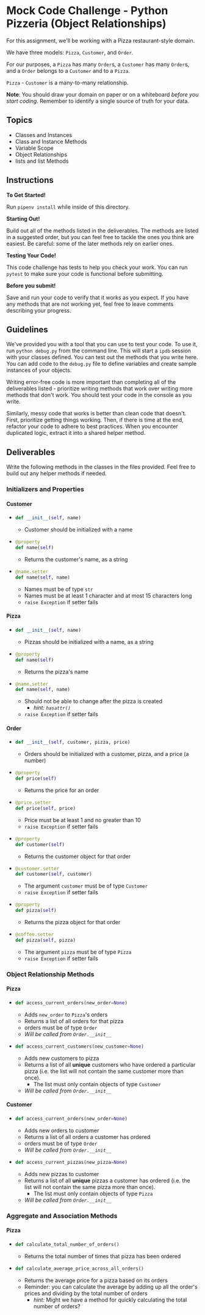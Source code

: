# Mock Code Challenge - Python Pizzeria (Object Relationships)

For this assignment, we'll be working with a Pizza restaurant-style domain.

We have three models: `Pizza`, `Customer`, and `Order`.

For our purposes, a `Pizza` has many `Order`s, a `Customer` has many
`Order`s, and a `Order` belongs to a `Customer` and to a `Pizza`.

`Pizza` - `Customer` is a many-to-many relationship. 

**Note**: You should draw your domain on paper or on a whiteboard _before you
start coding_. Remember to identify a single source of truth for your data.

## Topics

- Classes and Instances
- Class and Instance Methods
- Variable Scope
- Object Relationships
- lists and list Methods

## Instructions

**To Get Started!** 

Run `pipenv install` while inside of this directory.

**Starting Out!** 

Build out all of the methods listed in the deliverables. The methods are listed
in a suggested order, but you can feel free to tackle the ones you think are
easiest. Be careful: some of the later methods rely on earlier ones.

**Testing Your Code!** 

This code challenge has tests to help you check your work. You
can run `pytest` to make sure your code is functional before submitting.

**Before you submit!** 

Save and run your code to verify that it works as you
expect. If you have any methods that are not working yet, feel free to leave
comments describing your progress.

## Guidelines

We've provided you with a tool that you can use to test your code. To use it,
run `python debug.py` from the command line. This will start a `ipdb` session
with your classes defined. You can test out the methods that you write here. You
can add code to the `debug.py` file to define variables and create sample
instances of your objects.

Writing error-free code is more important than completing all of the
deliverables listed - prioritize writing methods that work over writing more
methods that don't work. You should test your code in the console as you write.

Similarly, messy code that works is better than clean code that doesn't. First,
prioritize getting things working. Then, if there is time at the end, refactor
your code to adhere to best practices. When you encounter duplicated logic,
extract it into a shared helper method.

## Deliverables

Write the following methods in the classes in the files provided. Feel free to
build out any helper methods if needed.

### Initializers and Properties

#### Customer

- 
  ```python
  def __init__(self, name)
  ```
  - Customer should be initialized with a name 
- 
  ```python
  @property
  def name(self)
  ```
    - Returns the customer's name, as a string
- 
  ```python
  @name.setter
  def name(self, name)
  ```
    - Names must be of type `str`
    - Names must be at least 1 character and at most 15 characters long
    - `raise Exception` if setter fails
      

#### Pizza

- 
  ```python
  def __init__(self, name)
  ```
  - Pizzas should be initialized with a name, as a string
- 
  ```python
  @property
  def name(self)
  ```
    - Returns the pizza's name
- 
  ```python
  @name.setter
  def name(self, name)
  ```
    - Should not be able to change after the pizza is created
      - _hint: `hasattr()`_
    - `raise Exception` if setter fails

#### Order

- 
    ```python
    def __init__(self, customer, pizza, price)
    ```
  - Orders should be initialized with a customer, pizza, and a price (a number)
- 
  ```python
  @property
  def price(self)
  ```
    - Returns the price for an order
- 
  ```python
  @price.setter
  def price(self, price)
  ```
    - Price must be at least 1 and no greater than 10
    - `raise Exception` if setter fails
- 
  ```python
  @property
  def customer(self)
  ```
    - Returns the customer object for that order
- 
  ```python
  @customer.setter
  def customer(self, customer)
  ```
    - The argument `customer` must be of type `Customer`
    - `raise Exception` if setter fails
- 
  ```python
  @property
  def pizza(self)
  ```
    - Returns the pizza object for that order
- 
  ```python
  @coffee.setter
  def pizza(self, pizza)
  ```
    - The argument `pizza` must be of type `Pizza` 
    - `raise Exception` if setter fails

### Object Relationship Methods


#### Pizza

- 
  ```python
  def access_current_orders(new_order=None)
  ```
  - Adds `new_order` to `Pizza`'s orders
  - Returns a list of all orders for that pizza
  - orders must be of type `Order`
  - _Will be called from `Order.__init__`_
- 
  ```python
  def access_current_customers(new_customer=None)
  ```
  - Adds new customers to pizza
  - Returns a list of all **unique** customers who have ordered a particular pizza (i.e. the list will not contain the same customer more than once).
    - The list must only contain objects of type `Customer`
  - _Will be called from `Order.__init__`_

#### Customer

- 
  ```python
  def access_current_orders(new_order=None)
  ```
  - Adds new orders to customer
  - Returns a list of all orders a customer has ordered
  - orders must be of type `Order`
  - _Will be called from `Order.__init__`_
- 
  ```python
  def access_current_pizzas(new_pizza=None)
  ```
  - Adds new pizzas to customer
  - Returns a list of all **unique** pizzas a customer has ordered (i.e. the list will not contain the same pizza more than once).
    - The list must only contain objects of type `Pizza`
  - _Will be called from `Order.__init__`_

### Aggregate and Association Methods


#### Pizza

- 
  ```python
  def calculate_total_number_of_orders()
  ```
  - Returns the total number of times that pizza has been ordered
- 
  ```python
  def calculate_average_price_across_all_orders()
  ```
  - Returns the average price for a pizza based on its orders
  - Reminder: you can calculate the average by adding up all the order's prices and
    dividing by the total number of orders
    - _hint:_ Might we have a method for quickly calculating the total number of orders?